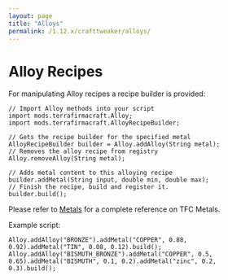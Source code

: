 ```yaml
---
layout: page
title: "Alloys"
permalink: /1.12.x/crafttweaker/alloys/
---
```


# Alloy Recipes

For manipulating Alloy recipes a recipe builder is provided:

```zenscript
// Import Alloy methods into your script
import mods.terrafirmacraft.Alloy;
import mods.terrafirmacraft.AlloyRecipeBuilder;

// Gets the recipe builder for the specified metal
AlloyRecipeBuilder builder = Alloy.addAlloy(String metal);
// Removes the alloy recipe from registry
Alloy.removeAlloy(String metal);

// Adds metal content to this alloying recipe
builder.addMetal(String input, double min, double max);
// Finish the recipe, build and register it.
builder.build();
```

Please refer to [Metals](../../metals) for a complete reference on TFC Metals.

Example script:

```zenscript
Alloy.addAlloy("BRONZE").addMetal("COPPER", 0.88, 0.92).addMetal("TIN", 0.08, 0.12).build();
Alloy.addAlloy("BISMUTH_BRONZE").addMetal("COPPER", 0.5, 0.65).addMetal("BISMUTH", 0.1, 0.2).addMetal("zinc", 0.2, 0.3).build();
```
